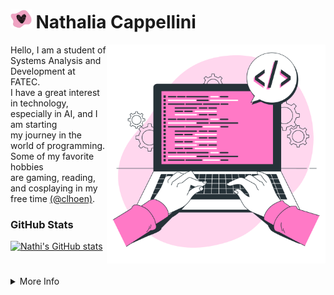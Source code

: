 
# <img src="assets/img/heart-tit.png" alt="Heart" vertical-align="middle" height="30px"> Nathalia Cappellini

<img align="right" height="350px" alt="Work illustrations by Storyset - www.freepik.com" src="/assets/img/vector-dev.png">

<p text-align="justify">Hello, I am a student of Systems Analysis and Development at FATEC. <br> I have a great interest in technology, especially in AI, and I am starting<br> my journey in the world of programming. Some of my favorite hobbies<br> are gaming, reading, and cosplaying in my free time <a href="https://www.instagram.com/clhoen/">(@clhoen)</a>.</p>

### GitHub Stats 

[![Nathi's GitHub stats](https://github-readme-stats.vercel.app/api?username=nathaliacappellini&theme=dracula&hide_title=true&show_icons=true&include_all_commits=true&count_private=true&line_height=25&border_radius=3)](https://github.com/nathaliacappellini)

<!-- ### Most Used Languages

[![Top Langs](https://github-readme-stats.vercel.app/api/top-langs/?username=nathaliacappellini&theme=dracula&hide_title=true&layout=compact)](https://github.com/nathaliacappellini)

[![](https://visitcount.itsvg.in/api?id=nathaliacappellini&icon=7&color=5&style=for-the-badge)](https://visitcount.itsvg.in)-->

#
<details align="left">
  <summary>More Info </summary> 
 
  - GitHub Stats by <a href="https://github.com/anuraghazra/github-readme-stats">anuraghazra</a>
  - Feito com 💗 por <a href="https://github.com/nathaliacappellini">Nathi</a>
</details>
